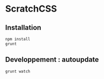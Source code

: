 ScratchCSS
==========

Installation
------------

```bash
npm install
grunt
```

Developpement : autoupdate
--------------------------

```bash
grunt watch
```